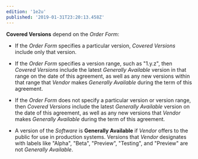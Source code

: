 ```yaml
---
edition: '1e2u'
published: '2019-01-31T23:20:13.458Z'
---
```


**Covered Versions** depend on the _Order Form_:

- If the _Order Form_ specifies a particular version, _Covered Versions_ include only that version.

- If the _Order Form_ specifies a version range, such as "1.y.z", then _Covered Versions_ include the latest _Generally Available_ version in that range on the date of this agreement, as well as any new versions within that range that _Vendor_ makes _Generally Available_ during the term of this agreement.

- If the _Order Form_ does not specify a particular version or version range, then _Covered Versions_ include the latest _Generally Available_ version on the date of this agreement, as well as any new versions that _Vendor_ makes _Generally Available_ during the term of this agreement.

- A version of the _Software_ is **Generally Available** if _Vendor_ offers to the public for use in production systems. Versions that _Vendor_ designates with labels like "Alpha", "Beta", "Preview", "Testing", and "Preview" are not _Generally Available_.
